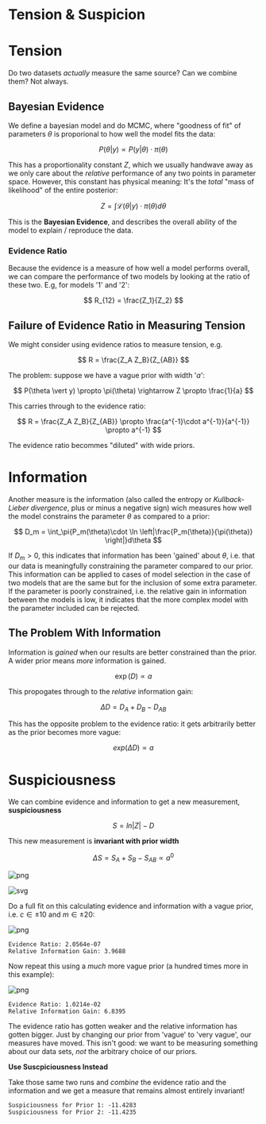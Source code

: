 # Tension & Suspicion

# Tension
Do two datasets _actually_ measure the same source? Can we combine them? Not always.

## Bayesian Evidence 

We define a bayesian model and do MCMC, where "goodness of fit" of parameters $\theta$ is proporional to how well the model fits the data:

$$
P(\theta \vert y) \propto P(y \vert \theta) \cdot \pi(\theta)
$$

This has a proportionality constant $Z$, which we usually handwave away as we only care about the _relative_ performance of any two points in parameter space. However, this constant has physical meaning: It's the _total_ "mass of likelihood" of the entire posterior: 

$$
Z = \int \mathcal{L}(\theta \vert y)\cdot \pi(\theta) d\theta
$$

This is the **Bayesian Evidence**, and describes the overall ability of the model to explain / reproduce the data.

### Evidence Ratio

Because the evidence is a measure of how well a model performs overall, we can compare the performance of two models by looking at the ratio of these two. E.g, for models '1' and '2':

$$
R_{12} = \frac{Z_1}{Z_2}
$$

## Failure of Evidence Ratio in Measuring Tension

We might consider using evidence ratios to measure tension, e.g.

$$
R = \frac{Z_A Z_B}{Z_{AB}}
$$

The problem: suppose we have a vague prior with width '$a$':

$$
P(\theta \vert y) \propto \pi(\theta) \rightarrow Z \propto \frac{1}{a}
$$

This carries through to the evidence ratio:

$$
R = \frac{Z_A Z_B}{Z_{AB}} \propto \frac{a^{-1}\cdot a^{-1}}{a^{-1}} \propto a^{-1}
$$

The evidence ratio becommes "diluted" with wide priors.

# Information

Another measure is the information (also called the entropy or _Kullback-Lieber divergence_, plus or minus a negative sign) wich measures how well the model constrains the parameter $\theta$ as compared to a prior:

$$
    D_m = \int_\pi{P_m(\theta)\cdot \ln \left|\frac{P_m(\theta)}{\pi(\theta)} \right|}d\theta
$$

If $D_m>0$, this indicates that information has been 'gained' about $\theta$, i.e. that our data is meaningfully constraining the parameter compared to our prior. This information can be applied to cases of model selection in the case of two models that are the same but for the inclusion of some extra parameter. If the parameter is poorly constrained, i.e. the relative gain in information between the models is low, it indicates that the more complex model with the parameter included can be rejected.

## The Problem With Information

Information is _gained_ when our results are better constrained than the prior. A wider prior means _more_ information is gained.

$$
\exp(D) \propto a
$$

This propogates through to the _relative_ information gain:

$$
\Delta D = D_A + D_B - D_{AB}
$$

This has the opposite problem to the evidence ratio: it gets arbitrarily better as the prior becomes more vague:

$$
exp(\Delta D) \propto a
$$

# Suspiciousness

We can combine evidence and information to get a new measurement, **suspiciousness**

$$
S = ln \vert Z \vert - D
$$

This new measurement is **invariant with prior width**

$$
\Delta S = S_A + S_B - S_{AB} \propto a^0
$$

    
![png](output_4_0.png)
    





    
![svg](output_5_1.svg)
    

Do a full fit on this calculating evidence and information with a vague prior, i.e. $c\in \pm 10$ and $m\in \pm 20$:

    
![png](output_8_0.png)
    


    Evidence Ratio: 2.0564e-07
    Relative Information Gain: 3.9688


Now repeat this using a _much_ more vague prior (a hundred times more in this example):
    
![png](output_10_0.png)
    


    Evidence Ratio: 1.0214e-02
    Relative Information Gain: 6.8395


The evidence ratio has gotten weaker and the relative information has gotten bigger. Just by changing our prior from 'vague' to 'very vague', our measures have moved. This isn't good: we want to be measuring something about our data sets, _not_ the arbitrary choice of our priors.

**Use Suscpiciousness Instead**

Take those same two runs and _combine_ the evidence ratio and the information and we get a measure that remains almost entirely invariant!


    Suspiciousness for Prior 1: -11.4283
    Suspiciousness for Prior 2: -11.4235

